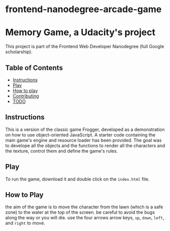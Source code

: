 frontend-nanodegree-arcade-game
===============================

# Memory Game, a Udacity's project

This project is part of the Frontend Web Developer Nanodegree (full Google scholarship).

## Table of Contents

* [Instructions](#instructions)
* [Play](#play)
* [How to play](#how-to-play)
* [Contributing](#contributing)
* [TODO](#TODO)

## Instructions

This is a version of the classic game Frogger, developed as a demonstration on how to use object-oriented JavaScript.
A starter code containing the main game's engine and resource loader has been provided. The goal was to develope all the objects and the functions to render all the characters and the texture, control them and define the game's rules.

## Play

To run the game, download it and double click on the `index.html` file.

## How to Play

the aim of the game is to move the character from the lawn (which is a safe zone) to the water at the top of the screen.
be careful to avoid the bugs along the way or you will die.
use the four arrows arrow keys, `up`, `down`, `left`, and `right` to move.
